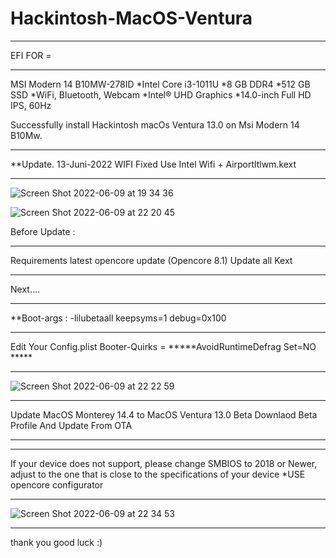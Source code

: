 # Hackintosh-MacOS-Ventura
**********************************************
EFI FOR = 
**********************************************
MSI Modern 14 B10MW-278ID 
*Intel Core i3-1011U
*8 GB DDR4
*512 GB SSD
*WiFi, Bluetooth, Webcam
*Intel® UHD Graphics
*14.0-inch Full HD IPS, 60Hz

Successfully install Hackintosh macOs Ventura 13.0 on Msi Modern 14 B10Mw.
**********************************************
**Update. 13-Juni-2022
WIFI Fixed Use Intel Wifi + Airportltlwm.kext 
**********************************************
![Screen Shot 2022-06-09 at 19 34 36](https://user-images.githubusercontent.com/38489058/172849644-190216c4-b13f-47ec-a072-88c95a29878a.png)

![Screen Shot 2022-06-09 at 22 20 45](https://user-images.githubusercontent.com/38489058/172883826-d2370aab-aa01-4125-b731-f0f9875b7d43.png)

Before Update :
**********************************************
Requirements
latest opencore update (Opencore 8.1)
Update all Kext
**********************************************
Next....
**********************************************
**Boot-args : -lilubetaall keepsyms=1 debug=0x100 
**********************************************

Edit Your Config.plist
Booter-Quirks = *****AvoidRuntimeDefrag Set=NO *****
**********************************************
![Screen Shot 2022-06-09 at 22 22 59](https://user-images.githubusercontent.com/38489058/172886037-dbb87173-3c7e-48b6-9adc-057fc24701bb.png)

**********************************************
Update MacOS Monterey 14.4 to MacOS Ventura 13.0 Beta
Downlaod Beta Profile
And Update From OTA
**********************************************

**********************************************
If your device does not support, please change SMBIOS to 2018 or Newer, adjust to the one that is close to the specifications of your device
*USE opencore configurator
**********************************************
![Screen Shot 2022-06-09 at 22 34 53](https://user-images.githubusercontent.com/38489058/172891663-a846fa3b-06f1-4939-89c7-5612f9dc0755.png)
**********************************************

thank you
good luck :)
